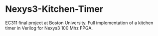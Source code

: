 # Nexys3-Kitchen-Timer
EC311 final project at Boston University. Full implementation of a kitchen timer in Verilog for Nexys3 100 Mhz FPGA.

